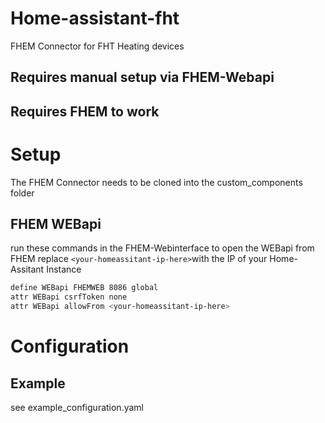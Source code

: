 # Home-assistant-fht
FHEM Connector for FHT Heating devices

## Requires manual setup via FHEM-Webapi
## Requires FHEM to work
# Setup
The FHEM Connector needs to be cloned into the custom_components folder
## FHEM WEBapi
run these commands in the FHEM-Webinterface to open the WEBapi from FHEM
replace `<your-homeassitant-ip-here>`with the IP of your Home-Assitant Instance
```bash
define WEBapi FHEMWEB 8086 global
attr WEBapi csrfToken none
attr WEBapi allowFrom <your-homeassitant-ip-here>

```

# Configuration
## Example
see example_configuration.yaml

